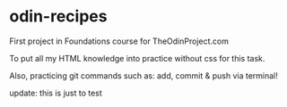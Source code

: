 # odin-recipes

First project in Foundations course for TheOdinProject.com

To put all my HTML knowledge into practice without css for this task.

Also, practicing git commands such as: add, commit & push via terminal!

update: this is just to test
